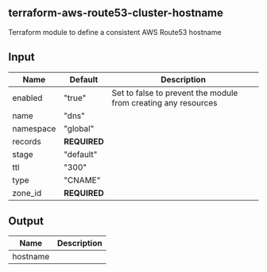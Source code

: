## terraform-aws-route53-cluster-hostname


Terraform module to define a consistent AWS Route53 hostname

## Input

|  Name   |  Default  |  Description  |
|---------|-----------|---------------|
| enabled | "true" | Set to false to prevent the module from creating any resources |
| name | "dns" ||
| namespace | "global" ||
| records | __REQUIRED__ ||
| stage | "default" ||
| ttl | "300" ||
| type | "CNAME" ||
| zone_id | __REQUIRED__ ||

## Output

|  Name  |  Description  |
|--------|---------------|
| hostname | |
